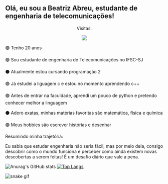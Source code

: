## Olá, eu sou a Beatriz Abreu, estudante de engenharia de telecomunicações!

<p align="center"> Visitas:</p>
<p align="center"><img align="center"src="https://profile-counter.glitch.me/BeatrizPAbreu/count.svg"/></p>



🟣 Tenho 20 anos

🟢 Sou estudante de engenharia de Telecomunicações no IFSC-SJ

⚫ Atualmente estou cursando programação 2

🟣 Já estudei a liguagem c e estou no momento aprendendo c++

🟢 Antes de entrar na faculdade, aprendi um pouco de python e pretendo conhecer melhor a linguagem

⚫ Adoro exatas, minhas matérias favoritas são matemática, física e química

🟣 Meus hobbies são escrever histórias e desenhar

Resumindo minha trajetória:

Eu sabia que estudar engenharia não seria fácil, mas por meio dela, consigo descobrir como o mundo funciona e perceber como ainda existem novas descobertas a serem feitas! É um desafio diário que vale a pena.



![Anurag's GitHub stats](https://github-readme-stats.vercel.app/api?username=BeatrizPAbreu&show_icons=true&theme=ocean_dark)
[![Top Langs](https://github-readme-stats.vercel.app/api/top-langs/?username=BeatrizPAbreu&layout=langs_count=8&theme=ocean_dark)](https://github.com/BeatrizPAbreu/github-readme-stats)

![snake gif](https://github.com/BeatrizPAbreu/BeatrizPAbreu/blob/output/github-contribution-grid-snake.svg)
